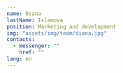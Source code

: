 ```yaml
---
name: Diana
lastName: Islamova
position: Marketing and development
img: "assets/img/team/diana.jpg"
contacts:
  - messenger: ""
    href: ""
lang: en
---
```

